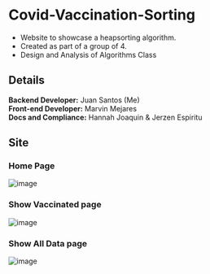 # Covid-Vaccination-Sorting
- Website to showcase a heapsorting algorithm.
- Created as part of a group of 4. 
- Design and Analysis of Algorithms Class
## Details
**Backend Developer:** Juan Santos (Me) <br>
**Front-end Developer:** Marvin Mejares <br>
**Docs and Compliance:** Hannah Joaquin & Jerzen Espiritu <br>

## Site
### Home Page <br>
![image](https://user-images.githubusercontent.com/77330196/185745978-12d2a52b-19cd-4307-a3e3-acc0c043486c.png)

### Show Vaccinated page
![image](https://user-images.githubusercontent.com/77330196/185746313-11cf2e89-972c-4c76-89fd-970d6761c027.png)

### Show All Data page
![image](https://user-images.githubusercontent.com/77330196/185746437-d87aebd4-bb12-48de-bb80-baf887c23af5.png)
